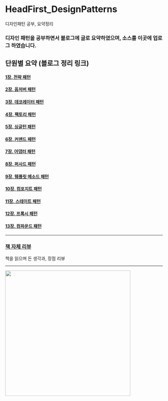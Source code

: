 # HeadFirst_DesignPatterns
디자인패턴 공부, 요약정리

### 디자인 패턴을 공부하면서 블로그에 글로 요약하였으며, 소스를 이곳에 업로그 하였습니다.

## 단원별 요약 (블로그 정리 링크)

#### [1장. 전략 패턴](https://blog.naver.com/zbqmgldjfh/222469798459)
#### [2장. 옵저버 패턴](https://blog.naver.com/zbqmgldjfh/222471469352)
#### [3장. 데코레이터 패턴](https://blog.naver.com/zbqmgldjfh/222472327905)
#### [4장. 팩토리 패턴](https://blog.naver.com/zbqmgldjfh/222473863071)
#### [5장. 싱글턴 패턴](https://blog.naver.com/zbqmgldjfh/222476234996)
#### [6장. 커맨드 패턴](https://blog.naver.com/zbqmgldjfh/222477584077)
#### [7장. 어댑터 패턴](https://blog.naver.com/zbqmgldjfh/222482349259)
#### [8장. 퍼사드 패턴](https://blog.naver.com/zbqmgldjfh/222483187923)
#### [9장. 템플릿 메소드 패턴](https://blog.naver.com/zbqmgldjfh/222483890976)
#### [10장. 컴포지트 패턴](https://blog.naver.com/zbqmgldjfh/222487986506)
#### [11장. 스테이트 패턴](https://blog.naver.com/zbqmgldjfh/222496808846)
#### [12장. 프록시 패턴](https://blog.naver.com/zbqmgldjfh/222498096840)
#### [13장. 컴파운드 패턴](https://blog.naver.com/zbqmgldjfh/222499154933)

---

### [책 자체 리뷰](https://blog.naver.com/zbqmgldjfh/222512258738) 
책을 읽으며 든 생각과, 장점 리뷰

----
<img src="https://user-images.githubusercontent.com/60593969/134138332-5d29552a-9c80-41be-8b03-f8b68bd66ef4.jpeg" width="400">
